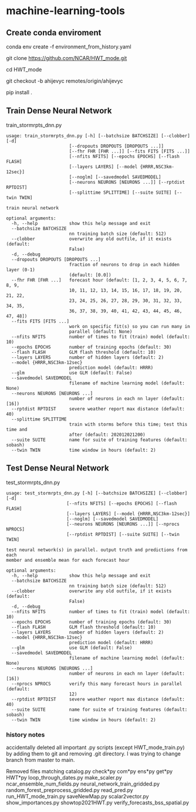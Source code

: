 # machine-learning-tools

## Create conda enviroment

conda env create -f environment_from_history.yaml

git clone https://github.com/NCAR/HWT_mode.git

cd HWT_mode

git checkout -b ahijevyc remotes/origin/ahijevyc

pip install . 

## Train Dense Neural Network

train_stormrpts_dnn.py

```
usage: train_stormrpts_dnn.py [-h] [--batchsize BATCHSIZE] [--clobber] [-d]
                        [--dropouts DROPOUTS [DROPOUTS ...]]
                        [--fhr FHR [FHR ...]] [--fits FITS [FITS ...]]
                        [--nfits NFITS] [--epochs EPOCHS] [--flash FLASH]
                        [--layers LAYERS] [--model {HRRR,NSC3km-12sec}]
                        [--noglm] [--savedmodel SAVEDMODEL]
                        [--neurons NEURONS [NEURONS ...]] [--rptdist RPTDIST]
                        [--splittime SPLITTIME] [--suite SUITE] [--twin TWIN]

train neural network

optional arguments:
  -h, --help            show this help message and exit
  --batchsize BATCHSIZE
                        nn training batch size (default: 512)
  --clobber             overwrite any old outfile, if it exists (default:
                        False)
  -d, --debug
  --dropouts DROPOUTS [DROPOUTS ...]
                        fraction of neurons to drop in each hidden layer (0-1)
                        (default: [0.0])
  --fhr FHR [FHR ...]   forecast hour (default: [1, 2, 3, 4, 5, 6, 7, 8, 9,
                        10, 11, 12, 13, 14, 15, 16, 17, 18, 19, 20, 21, 22,
                        23, 24, 25, 26, 27, 28, 29, 30, 31, 32, 33, 34, 35,
                        36, 37, 38, 39, 40, 41, 42, 43, 44, 45, 46, 47, 48])
  --fits FITS [FITS ...]
                        work on specific fit(s) so you can run many in
                        parallel (default: None)
  --nfits NFITS         number of times to fit (train) model (default: 10)
  --epochs EPOCHS       number of training epochs (default: 30)
  --flash FLASH         GLM flash threshold (default: 10)
  --layers LAYERS       number of hidden layers (default: 2)
  --model {HRRR,NSC3km-12sec}
                        prediction model (default: HRRR)
  --glm                 use GLM (default: False)
  --savedmodel SAVEDMODEL
                        filename of machine learning model (default: None)
  --neurons NEURONS [NEURONS ...]
                        number of neurons in each nn layer (default: [16])
  --rptdist RPTDIST     severe weather report max distance (default: 40)
  --splittime SPLITTIME
                        train with storms before this time; test this time and
                        after (default: 202012021200)
  --suite SUITE         name for suite of training features (default: sobash)
  --twin TWIN           time window in hours (default: 2)

```

## Test Dense Neural Network

test_stormrpts_dnn.py

```
usage: test_stormrpts_dnn.py [-h] [--batchsize BATCHSIZE] [--clobber] [-d]
                       [--nfits NFITS] [--epochs EPOCHS] [--flash FLASH]
                       [--layers LAYERS] [--model {HRRR,NSC3km-12sec}]
                       [--noglm] [--savedmodel SAVEDMODEL]
                       [--neurons NEURONS [NEURONS ...]] [--nprocs NPROCS]
                       [--rptdist RPTDIST] [--suite SUITE] [--twin TWIN]

test neural network(s) in parallel. output truth and predictions from each
member and ensemble mean for each forecast hour

optional arguments:
  -h, --help            show this help message and exit
  --batchsize BATCHSIZE
                        nn training batch size (default: 512)
  --clobber             overwrite any old outfile, if it exists (default:
                        False)
  -d, --debug
  --nfits NFITS         number of times to fit (train) model (default: 10)
  --epochs EPOCHS       number of training epochs (default: 30)
  --flash FLASH         GLM flash threshold (default: 10)
  --layers LAYERS       number of hidden layers (default: 2)
  --model {HRRR,NSC3km-12sec}
                        prediction model (default: HRRR)
  --glm                 use GLM (default: False)
  --savedmodel SAVEDMODEL
                        filename of machine learning model (default: None)
  --neurons NEURONS [NEURONS ...]
                        number of neurons in each nn layer (default: [16])
  --nprocs NPROCS       verify this many forecast hours in parallel (default:
                        12)
  --rptdist RPTDIST     severe weather report max distance (default: 40)
  --suite SUITE         name for suite of training features (default: sobash)
  --twin TWIN           time window in hours (default: 2)
```

### history notes
accidentally deleted all important .py scripts (except HWT_mode_train.py) by adding them to git
and removing .git directory. I was trying to change branch from master to main.

Removed files matching
catalog.py check\*py com\*py ens\*py get\*py HWT\*py loop_through_dates.py make_scaler.py ncar_ensemble_num_fields.py neural_network_train_gridded.py random_forest_preprocess_gridded.py read_pred.py run_HWT_mode_train.py saveNewMap.py scalar2vector.py show_importances.py showtop2021HWT.py verify_forecasts_bss_spatial.py
